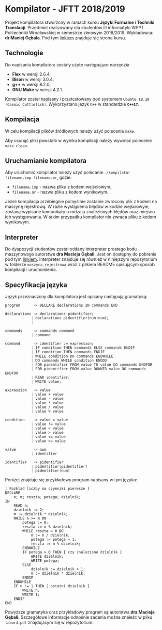 # Kompilator - JFTT 2018/2019

Projekt kompilatora stworzony w ramach kursu <b>Języki Formalne i Techniki Translacji</b>. Przedmiot realizowany dla studentów III informatyki WPPT Politechniki Wrocławskiej w semestrze zimowym 2018/2019. Wykładowca: <b>dr Maciej Gębala</b>. Pod tym [linkiem](http://cs.pwr.edu.pl/gebala/dyd/jftt2018.html) znajduje się strona kursu.

## Technologie
Do napisania kompilatora zostały użyte następujące narzędzia:

- <b>Flex</b> w wersji 2.6.4,
- <b>Bison</b> w wersji 3.0.4,
- <b>g++</b> w wersji 8.2.0,
- <b>GNU Make</b> w wersji 4.2.1.

Kompilator został napisany i przetestowany pod systemem `Ubuntu 18.10 (Cosmic Cuttlefish)`. Wykorzystano jezyk `C++` w standardzie <b>`C++17`</b>.

## Kompilacja
W celu kompilacji plików źródłowych należy użyć polecenia `make`.

Aby usunąć pliki powstałe w wyniku kompilacji należy wywołać polecenie `make clean`.

## Uruchamianie kompilatora
Aby uruchomić kompilator należy użyć polecanie `./kompilator filename.imp filename.mr`, gdzie:

- `filename.imp` - nazwa pliku z kodem wejściowym,
- `filename.mr` - nazwa pliku z kodem wynikowym.

Jeżeli kompilacja przebiegnie pomyślnie zostanie zwrócony plik z kodem na maszynę rejestrową. W razie wystąpienia błędów w kodzie wejściowym, zostaną wypisane komunikaty o rodzaju znalezionych błędów oraz miejscu ich występowania. W takim przypadku kompilator nie zwraca pliku z kodem wynikowym.

## Interpreter
Do dyspozycji studentów został oddany interpreter prostego kodu maszynowego autorstwa <b>dra Macieja Gębali</b>. Jest on dostępny do pobrania pod tym [linkiem](https://cs.pwr.edu.pl/gebala/dyd/jftt2018/labor4.zip). Interpreter znajduje się również w niniejszym repozytorium w folderze `maszyna_rejestrowa` wraz z plikiem README opisującym sposób kompilacji i uruchomienia.

## Specyfikacja języka
Język przeznaczony dla kompilatora jest opisany następują gramatyką: 

    program      -> DECLARE declarations IN commands END

    declarations -> declarations pidentifier;
                | declarations pidentifier(num:num);
                | 

    commands     -> commands command
                | command

    command      -> identifier := expression;
                | IF condition THEN commands ELSE commands ENDIF
                | IF condition THEN commands ENDIF
                | WHILE condition DO commands ENDWHILE
                | DO commands WHILE condition ENDDO
                | FOR pidentifier FROM value TO value DO commands ENDFOR
                | FOR pidentifier FROM value DOWNTO value DO commands ENDFOR
                | READ identifier;
                | WRITE value;

    expression   -> value
                | value + value
                | value - value
                | value * value
                | value / value
                | value % value

    condition    -> value = value
                | value != value
                | value < value
                | value > value
                | value <= value
                | value >= value

    value        -> num
                | identifier

    identifier   -> pidentifier
                | pidentifier(pidentifier)
                | pidentifier(num)

Poniżej znajduje się przykładowy program napisany w tym języku:

    [ Rozklad liczby na czynniki pierwsze ]
    DECLARE
        n; m; reszta; potega; dzielnik;
    IN
        READ n;
        dzielnik := 2;
        m := dzielnik * dzielnik;
        WHILE n >= m DO
            potega := 0;
            reszta := n % dzielnik;
            WHILE reszta = 0 DO
                n := n / dzielnik;
                potega := potega + 1;
                reszta := n % dzielnik;
            ENDWHILE
            IF potega > 0 THEN [ czy znaleziono dzielnik ]
                WRITE dzielnik;
                WRITE potega;
            ELSE
                dzielnik := dzielnik + 1;
                m := dzielnik * dzielnik;
            ENDIF
        ENDWHILE
        IF n != 1 THEN [ ostatni dzielnik ]
            WRITE n;
            WRITE 1;
        ENDIF
    END

Powyższe gramatyka oraz przykładowy program są autorstwa <b>dra Macieja Gębali</b>. Szczegółowe informacje odnośnie zadania można znaleźć w pliku `labor4.pdf` znajdujacym się w repozytorium.



